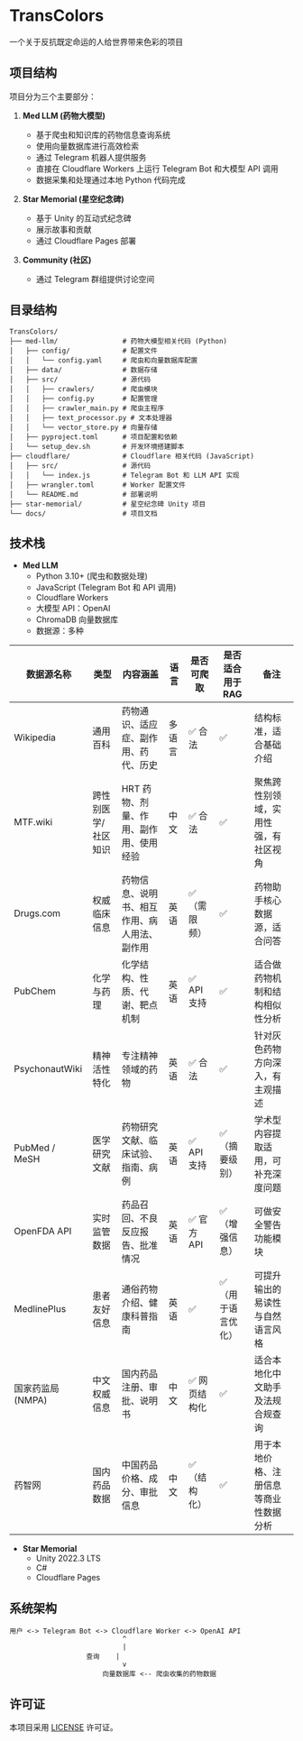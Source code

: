 # TransColors

一个关于反抗既定命运的人给世界带来色彩的项目

## 项目结构

项目分为三个主要部分：

1. **Med LLM (药物大模型)**
    - 基于爬虫和知识库的药物信息查询系统
    - 使用向量数据库进行高效检索
    - 通过 Telegram 机器人提供服务
    - 直接在 Cloudflare Workers 上运行 Telegram Bot 和大模型 API 调用
    - 数据采集和处理通过本地 Python 代码完成

2. **Star Memorial (星空纪念碑)**
    - 基于 Unity 的互动式纪念碑
    - 展示故事和贡献
    - 通过 Cloudflare Pages 部署

3. **Community (社区)**
    - 通过 Telegram 群组提供讨论空间

## 目录结构

```
TransColors/
├── med-llm/                # 药物大模型相关代码 (Python)
│   ├── config/             # 配置文件
│   │   └── config.yaml     # 爬虫和向量数据库配置
│   ├── data/               # 数据存储
│   ├── src/                # 源代码
│   │   ├── crawlers/       # 爬虫模块
│   │   ├── config.py       # 配置管理
│   │   ├── crawler_main.py # 爬虫主程序
│   │   ├── text_processor.py # 文本处理器
│   │   └── vector_store.py # 向量存储
│   ├── pyproject.toml      # 项目配置和依赖
│   └── setup_dev.sh        # 开发环境搭建脚本
├── cloudflare/             # Cloudflare 相关代码 (JavaScript)
│   ├── src/                # 源代码
│   │   └── index.js        # Telegram Bot 和 LLM API 实现
│   ├── wrangler.toml       # Worker 配置文件
│   └── README.md           # 部署说明
├── star-memorial/          # 星空纪念碑 Unity 项目
└── docs/                   # 项目文档
```

## 技术栈

- **Med LLM**
    - Python 3.10+ (爬虫和数据处理)
    - JavaScript (Telegram Bot 和 API 调用)
    - Cloudflare Workers
    - 大模型 API：OpenAI
    - ChromaDB 向量数据库
    - 数据源：多种

| 数据源名称          | 类型         | 内容涵盖                   | 语言  | 是否可爬取    | 是否适合用于RAG | 备注                  |
|----------------|------------|------------------------|-----|----------|-----------|---------------------|
| Wikipedia      | 通用百科       | 药物通识、适应症、副作用、药代、历史     | 多语言 | ✅ 合法     | ✅         | 结构标准，适合基础介绍         |
| MTF.wiki       | 跨性别医学/社区知识 | HRT 药物、剂量、作用、副作用、使用经验  | 中文  | ✅ 合法     | ✅         | 聚焦跨性别领域，实用性强，有社区视角  |
| Drugs.com      | 权威临床信息     | 药物信息、说明书、相互作用、病人用法、副作用 | 英语  | ✅（需限频）   | ✅         | 药物助手核心数据源，适合问答      |
| PubChem        | 化学与药理      | 化学结构、性质、代谢、靶点机制        | 英语  | ✅ API 支持 | ✅         | 适合做药物机制和结构相似性分析     |
| PsychonautWiki | 精神活性特化     | 专注精神领域的药物              | 英语  | ✅ 合法     | ✅         | 针对灰色药物方向深入，有主观描述    |
| PubMed / MeSH  | 医学研究文献     | 药物研究文献、临床试验、指南、病例      | 英语  | ✅ API 支持 | ✅（摘要级别）   | 学术型内容提取适用，可补充深度问题   |
| OpenFDA API    | 实时监管数据     | 药品召回、不良反应报告、批准情况       | 英语  | ✅ 官方API  | ✅（增强信息）   | 可做安全警告功能模块          |
| MedlinePlus    | 患者友好信息     | 通俗药物介绍、健康科普指南          | 英语  | ✅        | ✅（用于语言优化） | 可提升输出的易读性与自然语言风格    |
| 国家药监局 (NMPA)   | 中文权威信息     | 国内药品注册、审批、说明书          | 中文  | ✅ 网页结构化  | ✅         | 适合本地化中文助手及法规合规查询    |
| 药智网            | 国内药品数据     | 中国药品价格、成分、审批信息         | 中文  | ✅（结构化）   | ✅         | 用于本地价格、注册信息等商业性数据分析 |

- **Star Memorial**
    - Unity 2022.3 LTS
    - C#
    - Cloudflare Pages

## 系统架构

```
用户 <-> Telegram Bot <-> Cloudflare Worker <-> OpenAI API
                            ^
                            |
                   查询    |
                            v
                       向量数据库 <-- 爬虫收集的药物数据
```

## 许可证

本项目采用 [LICENSE](LICENSE) 许可证。
